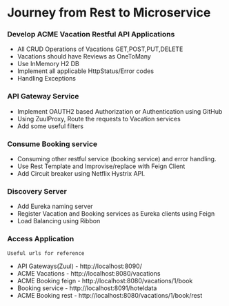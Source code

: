 # Journey from Rest to Microservice

### Develop ACME Vacation Restful API Applications
   - All CRUD Operations of Vacations GET,POST,PUT,DELETE
   - Vacations should have Reviews as OneToMany
   - Use InMemory H2 DB
   - Implement all applicable HttpStatus/Error codes
   - Handling Exceptions
### API Gateway Service
   - Implement OAUTH2 based Authorization or Authentication using GitHub
   - Using ZuulProxy, Route the requests to Vacation services
   - Add some useful filters
### Consume Booking service
   - Consuming other restful service (booking service) and error handling.
   - Use Rest Template and Improvise/replace with Feign Client
   - Add Circuit breaker using Netflix Hystrix API.
### Discovery Server
   - Add Eureka naming server
   - Register Vacation and Booking services as Eureka clients using Feign
   - Load Balancing using Ribbon

### Access Application
```
Useful urls for reference
```
- API Gateways(Zuul) - http://localhost:8090/
- ACME Vacations     - http://localhost:8080/vacations
- ACME Booking feign - http://localhost:8080/vacations/1/book
- Booking service    - http://localhost:8091/hoteldata
- ACME Booking rest  - http://localhost:8080/vacations/1/book/rest

